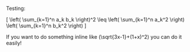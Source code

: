 Testing:

\[ \left( \sum_{k=1}^n a_k b_k \right)^2 \leq \left( \sum_{k=1}^n a_k^2 \right) \left( \sum_{k=1}^n b_k^2 \right) \]

If you want to do something inline like \(\sqrt{3x-1}+(1+x)^2\) you can do it easily!